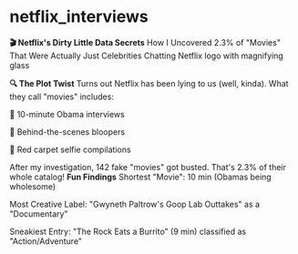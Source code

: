 # netflix_interviews
**🎬 Netflix's Dirty Little Data Secrets**
How I Uncovered 2.3% of "Movies" That Were Actually Just Celebrities Chatting
Netflix logo with magnifying glass

**🔍 The Plot Twist**
Turns out Netflix has been lying to us (well, kinda). What they call "movies" includes:

🎤 10-minute Obama interviews

🎥 Behind-the-scenes bloopers

🤳 Red carpet selfie compilations

After my investigation, 142 fake "movies" got busted. That's 2.3% of their whole catalog!
**Fun Findings**
Shortest "Movie": 10 min (Obamas being wholesome)

Most Creative Label: "Gwyneth Paltrow's Goop Lab Outtakes" as a "Documentary"

Sneakiest Entry: "The Rock Eats a Burrito" (9 min) classified as "Action/Adventure"
